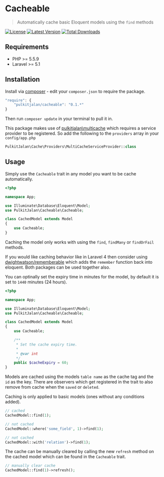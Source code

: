 Cacheable
=========

> Automatically cache basic Eloquent models using the `find` methods

[![License](http://img.shields.io/badge/license-MIT-brightgreen.svg?style=flat-square)](http://www.opensource.org/licenses/MIT)
[![Latest Version](http://img.shields.io/packagist/v/pulkitjalan/cacheable.svg?style=flat-square)](https://packagist.org/packages/pulkitjalan/cacheable)
[![Total Downloads](https://img.shields.io/packagist/dt/pulkitjalan/cacheable.svg?style=flat-square)](https://packagist.org/packages/pulkitjalan/cacheable)

## Requirements

- PHP >= 5.5.9
- Laravel >= 5.1

## Installation

Install via [composer](https://getcomposer.org/) - edit your `composer.json` to require the package.

```js
"require": {
    "pulkitjalan/cacheable": "0.1.*"
}
```

Then run `composer update` in your terminal to pull it in.

This package makes use of [pulkitjalan\multicache](https://github.com/pulkitjalan/multicache) which requires a service provider to be registered. So add the following to the `providers` array in your `config/app.php`

```php
PulkitJalan\Cache\Providers\MultiCacheServiceProvider::class
```

## Usage

Simply use the `Cacheable` trait in any model you want to be cache automatically.

```php
<?php

namespace App;

use Illuminate\Database\Eloquent\Model;
use PulkitJalan\Cacheable\Cacheable;

class CachedModel extends Model
{
    use Cacheable;
}
```

Caching the model only works with using the `find`, `findMany` or `findOrFail` methods.

If you would like caching behavior like in Laravel 4 then consider using [dwightwatson/rememberable](https://github.com/dwightwatson/rememberable) which adds the `remember` function back into eloquent. Both packages can be used together also.

You can optinally set the expiry time in minutes for the model, by default it is set to `1440` minutes (24 hours).

```php
<?php

namespace App;

use Illuminate\Database\Eloquent\Model;
use PulkitJalan\Cacheable\Cacheable;

class CachedModel extends Model
{
    use Cacheable;

    /**
     * Set the cache expiry time.
     *
     * @var int
     */
    public $cacheExpiry = 60;
}
```

Models are cached using the models `table name` as the cache tag and the `id` as the key. There are observers which get registered in the trait to also remove from cache when the `saved` or `deleted`.

Caching is only applied to basic models (ones without any conditions added).

```php
// cached
CachedModel::find(1);

// not cached
CachedModel::where('some_field', 1)->find(1);

// not cached
CachedModel::with('relation')->find(1);
```

The cache can be manually cleared by calling the new `refresh` method on the cached model which can be found in the `Cacheable` trait.

```php
// manually clear cache
CachedModel::find(1)->refresh();
```
